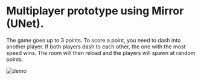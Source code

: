 # Multiplayer prototype using Mirror (UNet).

The game goes up to 3 points. To score a point, you need to dash into another player. If both players dash to each other, the one with the most speed wins. The room will then reload and the players will spawn at random points.

![demo](https://github.com/YegorStepanov/ProjectGamma/assets/19392641/9fa76b36-c270-4d1b-b537-882a66dc3308)

